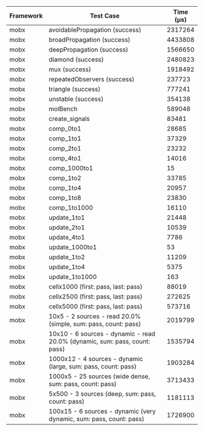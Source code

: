| Framework | Test Case | Time (μs) |
| --- | --- | --- |
| mobx | avoidablePropagation (success) | 2317264 |
| mobx | broadPropagation (success) | 4433808 |
| mobx | deepPropagation (success) | 1566650 |
| mobx | diamond (success) | 2480823 |
| mobx | mux (success) | 1918492 |
| mobx | repeatedObservers (success) | 237723 |
| mobx | triangle (success) | 777241 |
| mobx | unstable (success) | 354138 |
| mobx | molBench | 589048 |
| mobx | create_signals | 83481 |
| mobx | comp_0to1 | 28685 |
| mobx | comp_1to1 | 37329 |
| mobx | comp_2to1 | 23232 |
| mobx | comp_4to1 | 14016 |
| mobx | comp_1000to1 | 15 |
| mobx | comp_1to2 | 33785 |
| mobx | comp_1to4 | 20957 |
| mobx | comp_1to8 | 23830 |
| mobx | comp_1to1000 | 16110 |
| mobx | update_1to1 | 21448 |
| mobx | update_2to1 | 10539 |
| mobx | update_4to1 | 7786 |
| mobx | update_1000to1 | 53 |
| mobx | update_1to2 | 11209 |
| mobx | update_1to4 | 5375 |
| mobx | update_1to1000 | 163 |
| mobx | cellx1000 (first: pass, last: pass) | 88019 |
| mobx | cellx2500 (first: pass, last: pass) | 272625 |
| mobx | cellx5000 (first: pass, last: pass) | 573716 |
| mobx | 10x5 - 2 sources - read 20.0% (simple, sum: pass, count: pass) | 2019799 |
| mobx | 10x10 - 6 sources - dynamic - read 20.0% (dynamic, sum: pass, count: pass) | 1535794 |
| mobx | 1000x12 - 4 sources - dynamic (large, sum: pass, count: pass) | 1903284 |
| mobx | 1000x5 - 25 sources (wide dense, sum: pass, count: pass) | 3713433 |
| mobx | 5x500 - 3 sources (deep, sum: pass, count: pass) | 1181113 |
| mobx | 100x15 - 6 sources - dynamic (very dynamic, sum: pass, count: pass) | 1726900 |

